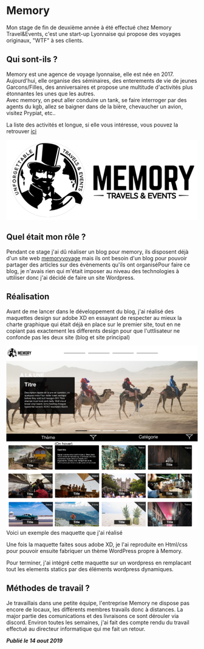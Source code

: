 # Memory

Mon stage de fin de deuxième année à été effectué chez Memory Travel&Events, c'est une start-up Lyonnaise qui propose des voyages originaux, "WTF" à ses clients.

## Qui sont-ils ?

Memory est une agence de voyage lyonnaise, elle est née en 2017. Aujourd'hui, elle organise des séminaires, des enterements de vie de jeunes Garcons/Filles, des anniversaires et propose une multitude d'activités plus étonnantes les unes que les autres.  
Avec memory, on peut aller conduire un tank, se faire interroger par des agents du kgb, allez se baigner dans de la bière, chevaucher un avion, visitez Prypiat, etc..

La liste des activités et longue, si elle vous intéresse, vous pouvez la retrouver [ici](https://www.memoryvoyage.com/activity-categories)

![Image du logo de mosaeek](../images/logo_entire.png)



## Quel était mon rôle ?

Pendant ce stage j'ai dû réaliser un blog pour memory, ils disposent déjà d'un site web [memoryvoyage](https://www.memoryvoyage.com/) mais ils ont besoin d'un blog pour pouvoir partager des articles sur des évènements qu'ils ont organiséPour faire ce blog, je n'avais rien qui m'était imposer au niveau des technologies à uttiliser donc j'ai décidé de faire un site Wordpress.



## Réalisation 

Avant de me lancer dans le développement du blog, j'ai réalisé des maquettes design sur adobe XD en essayant de respecter au mieux la charte graphique qui était déjà en place sur le premier site, tout en ne copiant pas exactement les differents design pour que l'uttlisateur ne confonde pas les deux site (blog et site principal)

![Maquette du blog de Memory travels&events](../images/maquette_desktop.png)														Voici un exemple des maquette que j'ai réalisé

Une fois la maquette faites sous adobe XD, je l'ai reproduite en Html/css pour pouvoir ensuite fabriquer un thème WordPress propre à Memory. 

Pour terminer, j'ai intégré cette maquette sur un wordpress en remplacant tout les elements statics par des éléments wordpress dynamiques.



## Méthodes de travail ?

Je travaillais dans une petite équipe, l'entreprise Memory ne dispose pas encore de locaux, les différents membres travails donc à distances. La major partie des comunications et des livraisons ce sont dérouler via discord. Environ toutes les semaines, j'ai fait des compte rendu du travail effectué au directeur informatique qui me fait un retour.



***Publié le 14 aout 2019***

